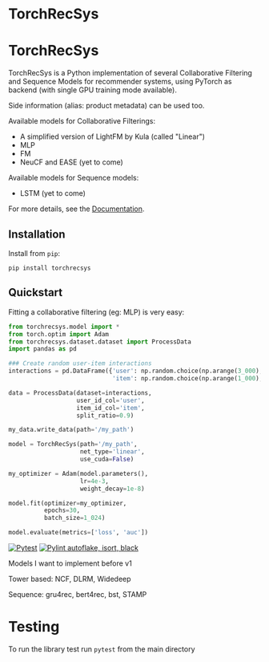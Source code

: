 # TorchRecSys
# TorchRecSys

TorchRecSys is a Python implementation of several Collaborative Filtering and Sequence Models for recommender systems, using PyTorch as backend (with single GPU training mode available).

Side information (alias: product metadata) can be used too.

Available models for Collaborative Filterings:
* A simplified version of LightFM by Kula (called "Linear")
* MLP
* FM
* NeuCF and EASE (yet to come)

Available models for Sequence models:
* LSTM (yet to come)

For more details, see the [Documentation]().

## Installation
Install from `pip`:
```
pip install torchrecsys
```


## Quickstart
Fitting a collaborative filtering (eg: MLP) is very easy:
```python
from torchrecsys.model import *
from torch.optim import Adam
from torchrecsys.dataset.dataset import ProcessData
import pandas as pd

### Create random user-item interactions
interactions = pd.DataFrame({'user': np.random.choice(np.arange(3_000), size=100_000),
                             'item': np.random.choice(np.arange(1_000), size=100_000)})

data = ProcessData(dataset=interactions,
                   user_id_col='user',
                   item_id_col='item',
                   split_ratio=0.9)

my_data.write_data(path='/my_path')

model = TorchRecSys(path='/my_path',
                    net_type='linear',
                    use_cuda=False)

my_optimizer = Adam(model.parameters(),
                    lr=4e-3,
                    weight_decay=1e-8)

model.fit(optimizer=my_optimizer,
          epochs=30,
          batch_size=1_024)

model.evaluate(metrics=['loss', 'auc'])
```
[![Pytest](https://github.com/jiwidi/torchrecsys/actions/workflows/pytest.yml/badge.svg)](https://github.com/jiwidi/torchrecsys/actions/workflows/pytest.yml)
[![Pylint autoflake, isort, black](https://github.com/jiwidi/torchrecsys/actions/workflows/linting.yml/badge.svg)](https://github.com/jiwidi/torchrecsys/actions/workflows/linting.yml)


Models I want to implement before v1


Tower based: NCF, DLRM, Widedeep

Sequence: gru4rec, bert4rec, bst, STAMP



# Testing
To run the library test run `pytest` from the main directory
